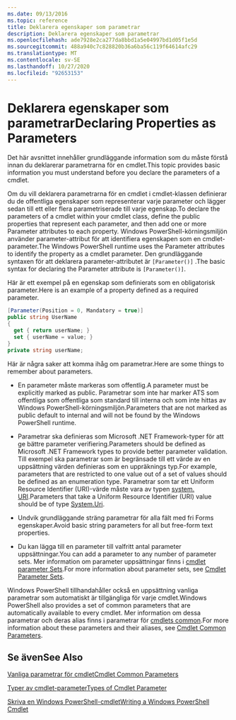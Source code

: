 ```yaml
---
ms.date: 09/13/2016
ms.topic: reference
title: Deklarera egenskaper som parametrar
description: Deklarera egenskaper som parametrar
ms.openlocfilehash: ade7928e2ca277da8bbd1a5e04997bd1d05f1e5d
ms.sourcegitcommit: 488a940c7c828820b36a6ba56c119f64614afc29
ms.translationtype: MT
ms.contentlocale: sv-SE
ms.lasthandoff: 10/27/2020
ms.locfileid: "92653153"
---
```

# <a name="declaring-properties-as-parameters"></a><span data-ttu-id="2da13-103">Deklarera egenskaper som parametrar</span><span class="sxs-lookup"><span data-stu-id="2da13-103">Declaring Properties as Parameters</span></span>

<span data-ttu-id="2da13-104">Det här avsnittet innehåller grundläggande information som du måste förstå innan du deklarerar parametrarna för en cmdlet.</span><span class="sxs-lookup"><span data-stu-id="2da13-104">This topic provides basic information you must understand before you declare the parameters of a cmdlet.</span></span>

<span data-ttu-id="2da13-105">Om du vill deklarera parametrarna för en cmdlet i cmdlet-klassen definierar du de offentliga egenskaper som representerar varje parameter och lägger sedan till ett eller flera parametriserade till varje egenskap.</span><span class="sxs-lookup"><span data-stu-id="2da13-105">To declare the parameters of a cmdlet within your cmdlet class, define the public properties that represent each parameter, and then add one or more Parameter attributes to each property.</span></span> <span data-ttu-id="2da13-106">Windows PowerShell-körningsmiljön använder parameter-attribut för att identifiera egenskapen som en cmdlet-parameter.</span><span class="sxs-lookup"><span data-stu-id="2da13-106">The Windows PowerShell runtime uses the Parameter attributes to identify the property as a cmdlet parameter.</span></span> <span data-ttu-id="2da13-107">Den grundläggande syntaxen för att deklarera parameter-attributet är `[Parameter()]` .</span><span class="sxs-lookup"><span data-stu-id="2da13-107">The basic syntax for declaring the Parameter attribute is `[Parameter()]`.</span></span>

<span data-ttu-id="2da13-108">Här är ett exempel på en egenskap som definierats som en obligatorisk parameter.</span><span class="sxs-lookup"><span data-stu-id="2da13-108">Here is an example of a property defined as a required parameter.</span></span>

```csharp
[Parameter(Position = 0, Mandatory = true)]
public string UserName
{
  get { return userName; }
  set { userName = value; }
}
private string userName;
```

<span data-ttu-id="2da13-109">Här är några saker att komma ihåg om parametrar.</span><span class="sxs-lookup"><span data-stu-id="2da13-109">Here are some things to remember about parameters.</span></span>

- <span data-ttu-id="2da13-110">En parameter måste markeras som offentlig.</span><span class="sxs-lookup"><span data-stu-id="2da13-110">A parameter must be explicitly marked as public.</span></span> <span data-ttu-id="2da13-111">Parametrar som inte har marker ATS som offentliga som offentliga som standard till interna och som inte hittas av Windows PowerShell-körningsmiljön.</span><span class="sxs-lookup"><span data-stu-id="2da13-111">Parameters that are not marked as public default to internal and will not be found by the Windows PowerShell runtime.</span></span>

- <span data-ttu-id="2da13-112">Parametrar ska definieras som Microsoft .NET Framework-typer för att ge bättre parameter verifiering.</span><span class="sxs-lookup"><span data-stu-id="2da13-112">Parameters should be defined as Microsoft .NET Framework types to provide better parameter validation.</span></span> <span data-ttu-id="2da13-113">Till exempel ska parametrar som är begränsade till ett värde av en uppsättning värden definieras som en uppräknings typ.</span><span class="sxs-lookup"><span data-stu-id="2da13-113">For example, parameters that are restricted to one value out of a set of values should be defined as an enumeration type.</span></span> <span data-ttu-id="2da13-114">Parametrar som tar ett Uniform Resource Identifier (URI)-värde måste vara av typen [system. URI](/dotnet/api/System.Uri).</span><span class="sxs-lookup"><span data-stu-id="2da13-114">Parameters that take a Uniform Resource Identifier (URI) value should be of type [System.Uri](/dotnet/api/System.Uri).</span></span>

- <span data-ttu-id="2da13-115">Undvik grundläggande sträng parametrar för alla fält med fri Forms egenskaper.</span><span class="sxs-lookup"><span data-stu-id="2da13-115">Avoid basic string parameters for all but free-form text properties.</span></span>

- <span data-ttu-id="2da13-116">Du kan lägga till en parameter till valfritt antal parameter uppsättningar.</span><span class="sxs-lookup"><span data-stu-id="2da13-116">You can add a parameter to any number of parameter sets.</span></span> <span data-ttu-id="2da13-117">Mer information om parameter uppsättningar finns i [cmdlet parameter Sets](./cmdlet-parameter-sets.md).</span><span class="sxs-lookup"><span data-stu-id="2da13-117">For more information about parameter sets, see [Cmdlet Parameter Sets](./cmdlet-parameter-sets.md).</span></span>

<span data-ttu-id="2da13-118">Windows PowerShell tillhandahåller också en uppsättning vanliga parametrar som automatiskt är tillgängliga för varje cmdlet.</span><span class="sxs-lookup"><span data-stu-id="2da13-118">Windows PowerShell also provides a set of common parameters that are automatically available to every cmdlet.</span></span> <span data-ttu-id="2da13-119">Mer information om dessa parametrar och deras alias finns i parametrar för [cmdlets common](./common-parameter-names.md).</span><span class="sxs-lookup"><span data-stu-id="2da13-119">For more information about these parameters and their aliases, see [Cmdlet Common Parameters](./common-parameter-names.md).</span></span>

## <a name="see-also"></a><span data-ttu-id="2da13-120">Se även</span><span class="sxs-lookup"><span data-stu-id="2da13-120">See Also</span></span>

[<span data-ttu-id="2da13-121">Vanliga parametrar för cmdlet</span><span class="sxs-lookup"><span data-stu-id="2da13-121">Cmdlet Common Parameters</span></span>](./common-parameter-names.md)

[<span data-ttu-id="2da13-122">Typer av cmdlet-parameter</span><span class="sxs-lookup"><span data-stu-id="2da13-122">Types of Cmdlet Parameter</span></span>](./types-of-cmdlet-parameters.md)

[<span data-ttu-id="2da13-123">Skriva en Windows PowerShell-cmdlet</span><span class="sxs-lookup"><span data-stu-id="2da13-123">Writing a Windows PowerShell Cmdlet</span></span>](./writing-a-windows-powershell-cmdlet.md)
